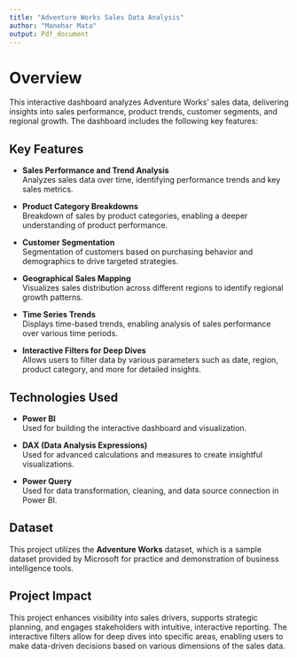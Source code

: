 ```yaml
---
title: "Adventure Works Sales Data Analysis"
author: "Manohar Mata"
output: Pdf_document
---
```


# Overview

This interactive dashboard analyzes Adventure Works’ sales data, delivering insights into sales performance, product trends, customer segments, and regional growth. The dashboard includes the following key features:

## Key Features

- **Sales Performance and Trend Analysis**  
  Analyzes sales data over time, identifying performance trends and key sales metrics.
  
- **Product Category Breakdowns**  
  Breakdown of sales by product categories, enabling a deeper understanding of product performance.
  
- **Customer Segmentation**  
  Segmentation of customers based on purchasing behavior and demographics to drive targeted strategies.
  
- **Geographical Sales Mapping**  
  Visualizes sales distribution across different regions to identify regional growth patterns.
  
- **Time Series Trends**  
  Displays time-based trends, enabling analysis of sales performance over various time periods.

- **Interactive Filters for Deep Dives**  
  Allows users to filter data by various parameters such as date, region, product category, and more for detailed insights.

## Technologies Used

- **Power BI**  
  Used for building the interactive dashboard and visualization.
  
- **DAX (Data Analysis Expressions)**  
  Used for advanced calculations and measures to create insightful visualizations.
  
- **Power Query**  
  Used for data transformation, cleaning, and data source connection in Power BI.

## Dataset

This project utilizes the **Adventure Works** dataset, which is a sample dataset provided by Microsoft for practice and demonstration of business intelligence tools.

## Project Impact

This project enhances visibility into sales drivers, supports strategic planning, and engages stakeholders with intuitive, interactive reporting. The interactive filters allow for deep dives into specific areas, enabling users to make data-driven decisions based on various dimensions of the sales data.

